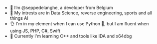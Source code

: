 - 👋 I’m @seppedelanghe, a developer from Belgium
- 👀 My intrests are in Data Science, reverse engineering, sports and all things AI
- 👌 I'm in my element when I can use Python 🐍, but I am fluent when using JS, PHP, C#, Swift
- 🌱 Currently I'm learning C++ and tools like IDA and x64dbg
